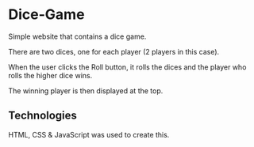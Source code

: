 # Dice-Game

Simple website that contains a dice game.

There are two dices, one for each player (2 players in this case). 

When the user clicks the Roll button, it rolls the dices and the player who rolls the higher dice wins.

The winning player is then displayed at the top.

## Technologies

HTML, CSS & JavaScript was used to create this.
